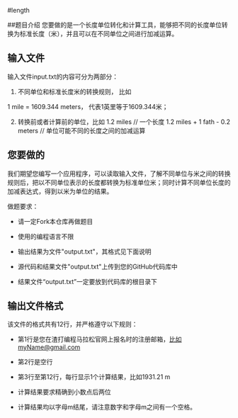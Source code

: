 #length

##题目介绍
您要做的是一个长度单位转化和计算工具，能够把不同的长度单位转换为标准长度（米），并且可以在不同单位之间进行加减运算。

## 输入文件
输入文件input.txt的内容可分为两部分：

1. 不同单位和标准长度米的转换规则， 比如

1 mile = 1609.344 meters， 代表1英里等于1609.344米；

2. 转换前或者计算前的单位，比如
1.2 miles													// 一个长度
1.2 miles + 1 fath - 0.2 meters   // 单位可能不同的长度之间的加减运算

## 您要做的

我们期望您编写一个应用程序，可以读取输入文件，了解不同单位与米之间的转换规则后，把以不同单位表示的长度都转换为标准单位米；同时计算不同单位长度的加减表达式，得到以米为单位的结果。

做题要求：

* 请一定Fork本仓库再做题目

* 使用的编程语言不限

* 输出结果为文件"output.txt"，其格式见下面说明

* 源代码和结果文件"output.txt"上传到您的GitHub代码库中

* 结果文件“output.txt”一定要放到代码库的根目录下

## 输出文件格式

该文件的格式共有12行，并严格遵守以下规则：

* 第1行是您在渣打编程马拉松官网上报名时的注册邮箱，比如myName@gmail.com

* 第2行是空行

* 第3行至第12行，每行显示1个计算结果，比如1931.21 m

* 计算结果要求精确到小数点后两位

* 计算结果均以字母m结尾，请注意数字和字母m之间有一个空格。